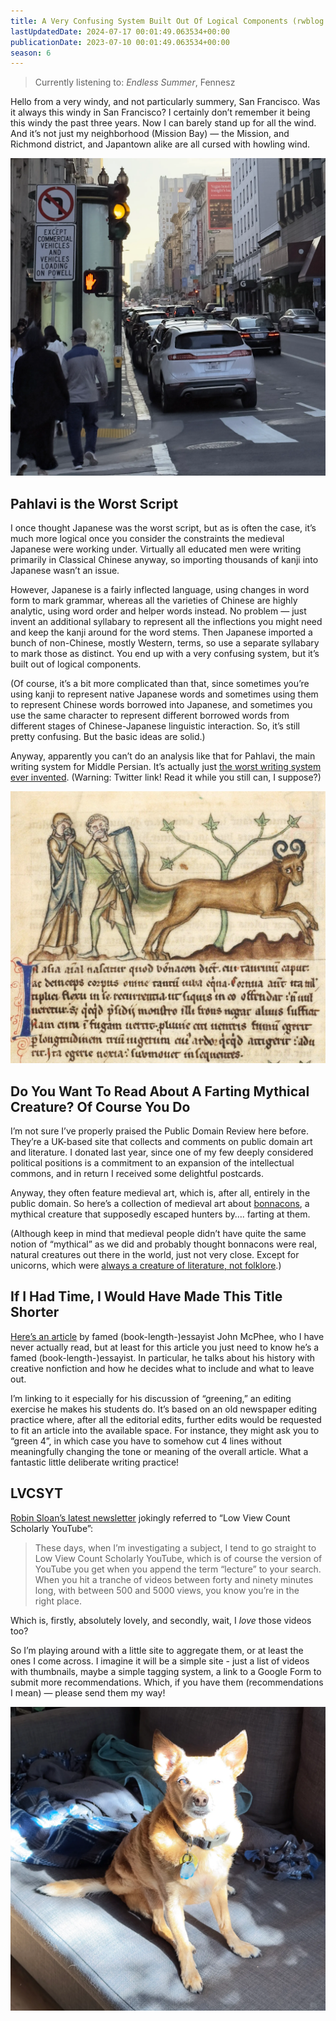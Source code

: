```yaml
---
title: A Very Confusing System Built Out Of Logical Components (rwblog S6E7)
lastUpdatedDate: 2024-07-17 00:01:49.063534+00:00 
publicationDate: 2023-07-10 00:01:49.063534+00:00 
season: 6
---
```


> Currently listening to: _Endless Summer_, Fennesz

Hello from a very windy, and not particularly summery, San Francisco. Was it always this windy in San Francisco? I certainly don’t remember it being this windy the past three years. Now I can barely stand up for all the wind. And it’s not just my neighborhood (Mission Bay) — the Mission, and Richmond district, and Japantown alike are all cursed with howling wind.

 ![A view down a street near Union Square](../../assets/newsletters/union_square.webp)

## Pahlavi is the Worst Script

I once thought Japanese was the worst script, but as is often the case, it’s much more logical once you consider the constraints the medieval Japanese were working under. Virtually all educated men were writing primarily in Classical Chinese anyway, so importing thousands of kanji into Japanese wasn’t an issue.

However, Japanese is a fairly inflected language, using changes in word form to mark grammar, whereas all the varieties of Chinese are highly analytic, using word order and helper words instead. No problem — just invent an additional syllabary to represent all the inflections you might need and keep the kanji around for the word stems. Then Japanese imported a bunch of non-Chinese, mostly Western, terms, so use a separate syllabary to mark those as distinct. You end up with a very confusing system, but it’s built out of logical components.

(Of course, it’s a bit more complicated than that, since sometimes you’re using kanji to represent native Japanese words and sometimes using them to represent Chinese words borrowed into Japanese, and sometimes you use the same character to represent different borrowed words from different stages of Chinese-Japanese linguistic interaction. So, it’s still pretty confusing. But the basic ideas are solid.)

Anyway, apparently you can’t do an analysis like that for Pahlavi, the main writing system for Middle Persian. It’s actually just [the worst writing system ever invented](https://twitter.com/iwsfutcmd/status/1666585955107520518). (Warning: Twitter link! Read it while you still can, I suppose?)

![Collected in “Medieval Illustrations of Bonnacons”, _Public Domain Review_](../../assets/newsletters/bonnacon.jpg)

## Do You Want To Read About A Farting Mythical Creature? Of Course You Do

I’m not sure I’ve properly praised the Public Domain Review here before. They’re a UK-based site that collects and comments on public domain art and literature. I donated last year, since one of my few deeply considered political positions is a commitment to an expansion of the intellectual commons, and in return I received some delightful postcards.

Anyway, they often feature medieval art, which is, after all, entirely in the public domain. So here’s a collection of medieval art about [bonnacons](https://publicdomainreview.org/collection/bonnacons), a mythical creature that supposedly escaped hunters by…. farting at them.

(Although keep in mind that medieval people didn’t have quite the same notion of “mythical” as we did and probably thought bonnacons were real, natural creatures out there in the world, just not very close. Except for unicorns, which were [always a creature of literature, not folklore](https://www.reddit.com/r/AskHistorians/comments/uer5y0/comment/i6pfhaw/?context=1).)

## If I Had Time, I Would Have Made This Title Shorter

[Here’s an article](https://www.newyorker.com/magazine/2015/09/14/omission) by famed (book-length-)essayist John McPhee, who I have never actually read, but at least for this article you just need to know he’s a famed (book-length-)essayist. In particular, he talks about his history with creative nonfiction and how he decides what to include and what to leave out.

I’m linking to it especially for his discussion of “greening,” an editing exercise he makes his students do. It’s based on an old newspaper editing practice where, after all the editorial edits, further edits would be requested to fit an article into the available space. For instance, they might ask you to “green 4”, in which case you have to somehow cut 4 lines without meaningfully changing the tone or meaning of the overall article. What a fantastic little deliberate writing practice!

## LVCSYT

[Robin Sloan’s latest newsletter](https://www.robinsloan.com/newsletters/feeling-of-something-waiting-there-for-you/#youtube) jokingly referred to “Low View Count Scholarly YouTube”:

> These days, when I’m investigating a subject, I tend to go straight to Low View Count Scholarly YouTube, which is of course the version of YouTube you get when you append the term “lecture” to your search. When you hit a tranche of videos between forty and ninety minutes long, with between 500 and 5000 views, you know you’re in the right place.

Which is, firstly, absolutely lovely, and secondly, wait, I _love_ those videos too?

So I’m playing around with a little site to aggregate them, or at least the ones I come across. I imagine it will be a simple site - just a list of videos with thumbnails, maybe a simple tagging system, a link to a Google Form to submit more recommendations. Which, if you have them (recommendations I mean) — please send them my way!

![Rooibos squinting into the sun](../../assets/newsletters/rooibos_staring.webp)